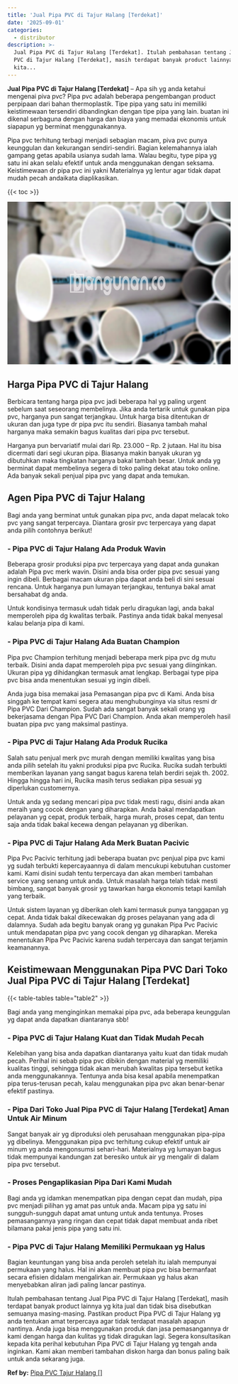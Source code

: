 ```yaml
---
title: 'Jual Pipa PVC di Tajur Halang [Terdekat]'
date: '2025-09-01'
categories:
  - distributor
description: >-
  Jual Pipa PVC di Tajur Halang [Terdekat]. Itulah pembahasan tentang Jual Pipa
  PVC di Tajur Halang [Terdekat], masih terdapat banyak product lainnya yg
  kita...
---
```


**Jual Pipa PVC di Tajur Halang \[Terdekat\]** – Apa sih yg anda ketahui mengenai piva pvc? Pipa pvc adalah beberapa pengembangan product perpipaan dari bahan thermoplastik. Tipe pipa yang satu ini memiliki keistimewaan tersendiri dibandingkan dengan tipe pipa yang lain. buatan ini dikenal serbaguna dengan harga dan biaya yang memadai ekonomis untuk siapapun yg berminat menggunakannya.

Pipa pvc terhitung terbagi menjadi sebagian macam, piva pvc punya keunggulan dan kekurangan sendiri-sendiri. Bagian kelemahannya ialah gampang getas apabila usianya sudah lama. Walau begitu, type pipa yg satu ini akan selalu efektif untuk anda menggunakan dengan seksama. Keistimewaan dr pipa pvc ini yakni Materialnya yg lentur agar tidak dapat mudah pecah andaikata diaplikasikan.

{{< toc >}}

![Jual Pipa PVC di Tajur Halang [Terdekat]](/images/jaul-pipa-pvc-04.png)

## Harga Pipa PVC di Tajur Halang

Berbicara tentang harga pipa pvc jadi beberapa hal yg paling urgent sebelum saat seseorang membelinya. Jika anda tertarik untuk gunakan pipa pvc, harganya pun sangat terjangkau. Untuk harga bisa ditentukan dr ukuran dan juga type dr pipa pvc itu sendiri. Biasanya tambah mahal harganya maka semakin bagus kualitas dari pipa pvc tersebut.

Harganya pun bervariatif mulai dari Rp. 23.000 – Rp. 2 jutaan. Hal itu bisa dicermati dari segi ukuran pipa. Biasanya makin banyak ukuran yg dibutuhkan maka tingkatan harganya bakal tambah besar. Untuk anda yg berminat dapat membelinya segera di toko paling dekat atau toko online. Ada banyak sekali penjual pipa pvc yang dapat anda temukan.

## Agen Pipa PVC di Tajur Halang

Bagi anda yang berminat untuk gunakan pipa pvc, anda dapat melacak toko pvc yang sangat terpercaya. Diantara grosir pvc terpercaya yang dapat anda pilih contohnya berikut!

### \- Pipa PVC di Tajur Halang Ada Produk Wavin

Beberapa grosir produksi pipa pvc terpercaya yang dapat anda gunakan adalah Pipa pvc merk wavin. Disini anda bisa order pipa pvc sesuai yang ingin dibeli. Berbagai macam ukuran pipa dapat anda beli di sini sesuai rencana. Untuk harganya pun lumayan terjangkau, tentunya bakal amat bersahabat dg anda.

Untuk kondisinya termasuk udah tidak perlu diragukan lagi, anda bakal memperoleh pipa dg kwalitas terbaik. Pastinya anda tidak bakal menyesal kalau belanja pipa di kami.

### \- Pipa PVC di Tajur Halang Ada Buatan Champion

Pipa pvc Champion terhitung menjadi beberapa merk pipa pvc dg mutu terbaik. Disini anda dapat memperoleh pipa pvc sesuai yang diinginkan. Ukuran pipa yg dihidangkan termasuk amat lengkap. Berbagai type pipa pvc bisa anda menentukan sesuai yg ingin dibeli.

Anda juga bisa memakai jasa Pemasangan pipa pvc di Kami. Anda bisa singgah ke tempat kami segera atau menghubunginya via situs resmi dr Pipa PVC Dari Champion. Sudah ada sangat banyak sekali orang yg bekerjasama dengan Pipa PVC Dari Champion. Anda akan memperoleh hasil buatan pipa pvc yang maksimal pastinya.

### \- Pipa PVC di Tajur Halang Ada Produk Rucika

Salah satu penjual merk pvc murah dengan memiliki kwalitas yang bisa anda pilih setelah itu yakni produksi pipa pvc Rucika. Rucika sudah terbukti memberikan layanan yang sangat bagus karena telah berdiri sejak th. 2002. Hingga hingga hari ini, Rucika masih terus sediakan pipa sesuai yg diperlukan customernya.

Untuk anda yg sedang mencari pipa pvc tidak mesti ragu, disini anda akan meraih yang cocok dengan yang diharapkan. Anda bakal mendapatkan pelayanan yg cepat, produk terbaik, harga murah, proses cepat, dan tentu saja anda tidak bakal kecewa dengan pelayanan yg diberikan.

### \- Pipa PVC di Tajur Halang Ada Merk Buatan Pacivic

Pipa Pvc Pacivic terhitung jadi beberapa buatan pvc penjual pipa pvc kami yg sudah terbukti kepercayaannya di dalam mencukupi kebutuhan customer kami. Kami disini sudah tentu terpercaya dan akan memberi tambahan service yang senang untuk anda. Untuk masalah harga telah tidak mesti bimbang, sangat banyak grosir yg tawarkan harga ekonomis tetapi kamilah yang terbaik.

Untuk sistem layanan yg diberikan oleh kami termasuk punya tanggapan yg cepat. Anda tidak bakal dikecewakan dg proses pelayanan yang ada di dalamnya. Sudah ada begitu banyak orang yg gunakan Pipa Pvc Pacivic untuk mendapatan pipa pvc yang cocok dengan yg diharapkan. Mereka menentukan Pipa Pvc Pacivic karena sudah terpercaya dan sangat terjamin keamanannya.

## Keistimewaan Menggunakan Pipa PVC Dari Toko Jual Pipa PVC di Tajur Halang \[Terdekat\]

{{< table-tables table="table2" >}}

Bagi anda yang menginginkan memakai pipa pvc, ada beberapa keunggulan yg dapat anda dapatkan diantaranya sbb!

### \- Pipa PVC di Tajur Halang Kuat dan Tidak Mudah Pecah

Kelebihan yang bisa anda dapatkan diantaranya yaitu kuat dan tidak mudah pecah. Perihal ini sebab pipa pvc dibikin dengan material yg memiliki kualitas tinggi, sehingga tidak akan merubah kwalitas pipa tersebut ketika anda menggunakannya. Tentunya anda bisa kesal apabila menempatkan pipa terus-terusan pecah, kalau menggunakan pipa pvc akan benar-benar efektif pastinya.

### \- Pipa Dari Toko Jual Pipa PVC di Tajur Halang \[Terdekat\] Aman Untuk Air Minum

Sangat banyak air yg diproduksi oleh perusahaan menggunakan pipa-pipa yg dibelinya. Menggunakan pipa pvc terhitung cukup efektif untuk air minum yg anda mengonsumsi sehari-hari. Materialnya yg lumayan bagus tidak mempunyai kandungan zat beresiko untuk air yg mengalir di dalam pipa pvc tersebut.

### \- Proses Pengaplikasian Pipa Dari Kami Mudah

Bagi anda yg idamkan menempatkan pipa dengan cepat dan mudah, pipa pvc menjadi pilihan yg amat pas untuk anda. Macam pipa yg satu ini sungguh-sungguh dapat amat untung untuk anda tentunya. Proses pemasangannya yang ringan dan cepat tidak dapat membuat anda ribet bilamana pakai jenis pipa yang satu ini.

### \- Pipa PVC di Tajur Halang Memiliki Permukaan yg Halus

Bagian keuntungan yang bisa anda peroleh setelah itu ialah mempunyai permukaan yang halus. Hal ini akan membuat pipa pvc bisa bermanfaat secara efisien didalam mengalirkan air. Permukaan yg halus akan menyebabkan aliran jadi paling lancar pastinya.

Itulah pembahasan tentang Jual Pipa PVC di Tajur Halang \[Terdekat\], masih terdapat banyak product lainnya yg kita jual dan tidak bisa disebutkan semuanya masing-masing. Pastikan product Pipa PVC di Tajur Halang yg anda tentukan amat terpercaya agar tidak terdapat masalah apapun nantinya. Anda juga bisa menggunakan produk dan jasa pemasangannya dr kami dengan harga dan kulitas yg tidak diragukan lagi. Segera konsultasikan kepada kita perihal kebutuhan Pipa PVC di Tajur Halang yg tengah anda inginkan. Kami akan memberi tambahan diskon harga dan bonus paling baik untuk anda sekarang juga.

**Ref by:** [Pipa PVC Tajur Halang []](https://id.wikipedia.org/wiki/Pipa)
